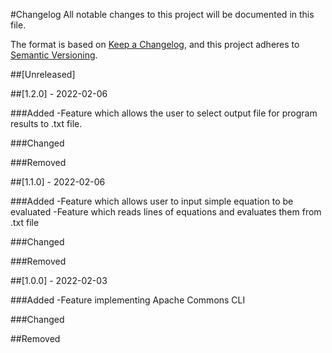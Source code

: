 #Changelog
All notable changes to this project will be documented in this file.

The format is based on [Keep a Changelog](https://keepachangelog.com/en/1.0.0/),
and this project adheres to [Semantic Versioning](https://semver.org/spec/v2.0.0.html).

##[Unreleased]


##[1.2.0] - 2022-02-06

###Added
-Feature which allows the user to select output file for program results to .txt file. 



###Changed



###Removed




##[1.1.0] - 2022-02-06

###Added
-Feature which allows user to input simple equation to be evaluated
-Feature which reads lines of equations and evaluates them from .txt file


###Changed




###Removed




##[1.0.0] - 2022-02-03

###Added
-Feature implementing Apache Commons CLI


###Changed




##Removed



